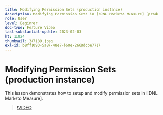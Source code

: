 ```yaml
---
title: Modifying Permission Sets (production instance)
description: Modifying Permission Sets in [!DNL Marketo Measure] (production instance)
role: User
level: Beginner
doc-type: Feature Video
last-substantial-update: 2023-02-03
kt: 11824
thumbnail: 347189.jpeg
exl-id: b8ff1093-5a87-48e7-b60e-2668dcbe7717
---
```

# Modifying Permission Sets (production instance)

This lesson demonstrates how to setup and modify permission sets in [!DNL Marketo Measure].

>[!VIDEO](https://video.tv.adobe.com/v/347189/?quality=12&learn=on)

